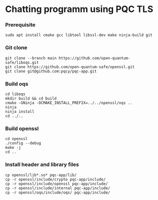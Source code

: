 Chatting programm using PQC TLS
===

### Prerequisite
```
sudo apt install cmake gcc libtool libssl-dev make ninja-build git
```

### Git clone
```
git clone --branch main https://github.com/open-quantum-safe/liboqs.git
git clone https://github.com/open-quantum-safe/openssl.git
git clone git@github.com:pqcy/pqc-app.git
```

### Build oqs
```
cd liboqs
mkdir build && cd build
cmake -GNinja -DCMAKE_INSTALL_PREFIX=../../openssl/oqs ..
ninja
ninja install
cd ../..
```

### Build openssl
```
cd openssl
./config --debug
make -j
cd ..
```

### Install header and library files
```
cp openssl/lib*.so* pqc-app/lib/
cp -r openssl/include/crypto pqc-app/include/
cp -r openssl/include/openssl pqc-app/include/
cp -r openssl/include/internal pqc-app/include/
cp -r openssl/oqs/include/oqs/ pqc-app/include/
```
